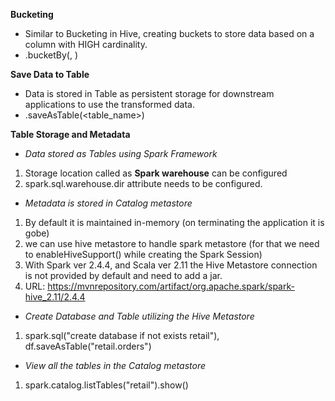 **Bucketing**
- Similar to Bucketing in Hive, creating buckets to store data based on a column with HIGH cardinality.
- .bucketBy(<num>, <cols>)

**Save Data to Table**
- Data is stored in Table as persistent storage for downstream applications to use the transformed data.
- .saveAsTable(<table_name>)

**Table Storage and Metadata**
- *Data stored as Tables using Spark Framework*
1. Storage location called as **Spark warehouse** can be configured
2. spark.sql.warehouse.dir attribute needs to be configured.
- *Metadata is stored in Catalog metastore*
1. By default it is maintained in-memory (on terminating the application it is gobe)
2. we can use hive metastore to handle spark metastore (for that we need to enableHiveSupport() while creating the Spark Session)
3. With Spark ver 2.4.4, and Scala ver 2.11 the Hive Metastore connection is not provided by default and need to add a jar.
4. URL: https://mvnrepository.com/artifact/org.apache.spark/spark-hive_2.11/2.4.4
- *Create Database and Table utilizing the Hive Metastore*
1. spark.sql("create database if not exists retail"), df.saveAsTable("retail.orders")
- *View all the tables in the Catalog metastore*
1. spark.catalog.listTables("retail").show()
	

